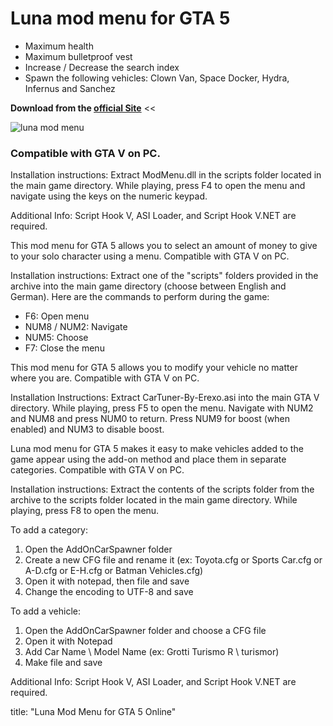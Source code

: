 # Luna mod menu for GTA 5

- Maximum health
- Maximum bulletproof vest
- Increase / Decrease the search index
- Spawn the following vehicles: Clown Van, Space Docker, Hydra, Infernus and Sanchez

**Download from the [official Site](https://lunamenu.com)** <<

![luna mod menu](https://lunamenu.com/wp-content/uploads/luna-mod-menu.jpg)

### Compatible with GTA V on PC.

Installation instructions: Extract ModMenu.dll in the scripts folder located in the main game directory. While playing, press F4 to open the menu and navigate using the keys on the numeric keypad.

Additional Info: Script Hook V, ASI Loader, and Script Hook V.NET are required.

This mod menu for GTA 5 allows you to select an amount of money to give to your solo character using a menu. Compatible with GTA V on PC.

Installation instructions: Extract one of the "scripts" folders provided in the archive into the main game directory (choose between English and German). Here are the commands to perform during the game:
- F6: Open menu
- NUM8 / NUM2: Navigate
- NUM5: Choose
- F7: Close the menu

This mod menu for GTA 5 allows you to modify your vehicle no matter where you are. Compatible with GTA V on PC.

Installation Instructions: Extract CarTuner-By-Erexo.asi into the main GTA V directory. While playing, press F5 to open the menu. Navigate with NUM2 and NUM8 and press NUM0 to return. Press NUM9 for boost (when enabled) and NUM3 to disable boost.

Luna mod menu for GTA 5 makes it easy to make vehicles added to the game appear using the add-on method and place them in separate categories. Compatible with GTA V on PC.

Installation instructions: Extract the contents of the scripts folder from the archive to the scripts folder located in the main game directory. While playing, press F8 to open the menu.

To add a category:
1. Open the AddOnCarSpawner folder
2. Create a new CFG file and rename it (ex: Toyota.cfg or Sports Car.cfg or A-D.cfg or E-H.cfg or Batman Vehicles.cfg)
3. Open it with notepad, then file and save
4. Change the encoding to UTF-8 and save

To add a vehicle:
1. Open the AddOnCarSpawner folder and choose a CFG file
2. Open it with Notepad
3. Add Car Name \ Model Name (ex: Grotti Turismo R \ turismor)
4. Make file and save

Additional Info: Script Hook V, ASI Loader, and Script Hook V.NET are required.

title: "Luna Mod Menu for GTA 5 Online"
